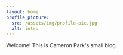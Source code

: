 ```yaml
---
layout: home
profile_picture:
  src: /assets/img/profile-pic.jpg
  alt: intro
---
```


<p>
  Welcome! This is Cameron Park's small blog.
</p>
